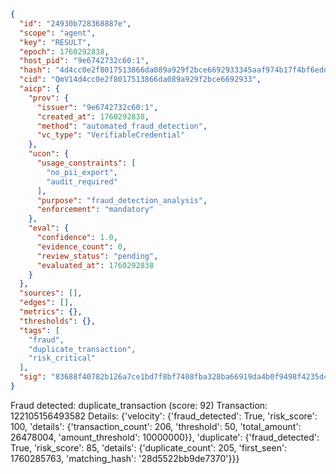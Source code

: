 ```json
{
  "id": "24930b728368887e",
  "scope": "agent",
  "key": "RESULT",
  "epoch": 1760292838,
  "host_pid": "9e6742732c60:1",
  "hash": "4d4cc0e2f8017513866da089a929f2bce6692933345aaf974b17f4bf6edd2502",
  "cid": "QmV14d4cc0e2f8017513866da089a929f2bce6692933",
  "aicp": {
    "prov": {
      "issuer": "9e6742732c60:1",
      "created_at": 1760292838,
      "method": "automated_fraud_detection",
      "vc_type": "VerifiableCredential"
    },
    "ucon": {
      "usage_constraints": [
        "no_pii_export",
        "audit_required"
      ],
      "purpose": "fraud_detection_analysis",
      "enforcement": "mandatory"
    },
    "eval": {
      "confidence": 1.0,
      "evidence_count": 0,
      "review_status": "pending",
      "evaluated_at": 1760292838
    }
  },
  "sources": [],
  "edges": [],
  "metrics": {},
  "thresholds": {},
  "tags": [
    "fraud",
    "duplicate_transaction",
    "risk_critical"
  ],
  "sig": "83688f40782b126a7ce1bd7f8bf7408fba328ba66919da4b0f9498f4235d41a8"
}
```

Fraud detected: duplicate_transaction (score: 92)
Transaction: 122105156493582
Details: {'velocity': {'fraud_detected': True, 'risk_score': 100, 'details': {'transaction_count': 206, 'threshold': 50, 'total_amount': 26478004, 'amount_threshold': 10000000}}, 'duplicate': {'fraud_detected': True, 'risk_score': 85, 'details': {'duplicate_count': 205, 'first_seen': 1760285763, 'matching_hash': '28d5522bb9de7370'}}}